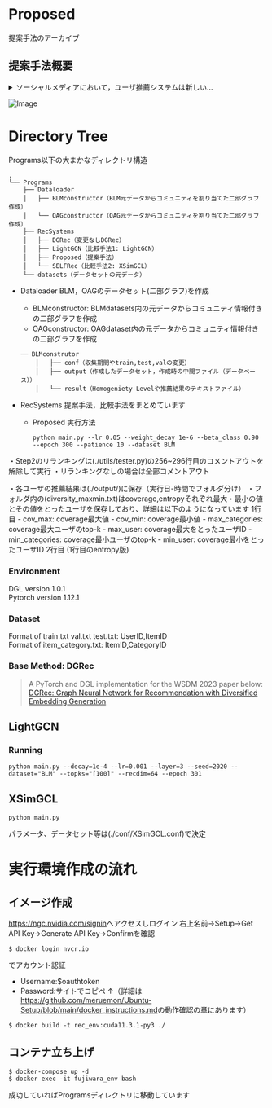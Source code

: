 # Proposed
提案手法のアーカイブ

## 提案手法概要
<details>
<summary>
ソーシャルメディアにおいて，ユーザ推薦システムは新しい...
</summary>

ソーシャルメディアにおいて，ユーザ推薦システムは新しいコンテンツとの出会いや交友関係の拡大に重要な役割を果たす．しかし，推薦精度の向上を重視するあまり，類似したユーザのみを提示することでエコーチェンバーやフィルターバブルを形成するという問題が指摘されている．本研究では，この問題に対し，ユーザの相互作用とコミュニティ情報を活用した2段階の多様化手法を提案する．第1段階ではデータセット全体の多様性を向上させ，第2段階では個人の推薦リストをリランキングすることで，更なる多様化を実現する．代表的なソーシャルメディアであるTwitter (現X)のデータを用いた実験により，提案手法が従来手法と同等の推薦精度を保ちながら，多様性指標において最大2.5倍の向上を達成することを確認した．

</details>

![Image](https://github.com/user-attachments/assets/b68d47bf-5297-4bf5-ab88-922b78bfe61c)


# Directory Tree
Programs以下の大まかなディレクトリ構造
~~~
.
└── Programs
    ├── Dataloader
    │   ├── BLMconstructor（BLM元データからコミュニティを割り当てた二部グラフ作成）
    │   └── OAGconstructor（OAG元データからコミュニティを割り当てた二部グラフ作成）
    ├── RecSystems
    │   ├── DGRec（変更なしDGRec）
    │   ├── LightGCN（比較手法1: LightGCN）
    │   ├── Proposed（提案手法）
    │   └── SELFRec（比較手法2: XSimGCL）
    └── datasets（データセットの元データ）
~~~

- Dataloader
    BLM，OAGのデータセット(二部グラフ)を作成
    - BLMconstructor: BLMdatasets内の元データからコミュニティ情報付きの二部グラフを作成
    - OAGconstructor: OAGdataset内の元データからコミュニティ情報付きの二部グラフを作成
    ~~~
    ── BLMconstrutor
        │   ├── conf（収集期間やtrain,test,valの変更）
        │   ├── output（作成したデータセット，作成時の中間ファイル（データベース））
        │   └── result（Homogeniety Levelや推薦結果のテキストファイル）
    ~~~


- RecSystems
    提案手法，比較手法をまとめています
    - Proposed
        実行方法
        ~~~
        python main.py --lr 0.05 --weight_decay 1e-6 --beta_class 0.90 --epoch 300 --patience 10 --dataset BLM
        ~~~
・Step2のリランキングは(./utils/tester.py)の256~296行目のコメントアウトを解除して実行
・リランキングなしの場合は全部コメントアウト

・各ユーザの推薦結果は(./output/)に保存（実行日-時間でフォルダ分け）
・フォルダ内の(diversity_maxmin.txt)はcoverage,entropyそれぞれ最大・最小の値とその値をとったユーザを保存しており、詳細は以下のようになっています
    1行目
    - cov_max: coverage最大値
    - cov_min: coverage最小値
    - max_categories: coverage最大ユーザのtop-k
    - max_user: coverage最大をとったユーザID
    - min_categories: coverage最小ユーザのtop-k
    - min_user: coverage最小をとったユーザID
    2行目
    (1行目のentropy版)
    
### Environment  
DGL version 1.0.1  
Pytorch version 1.12.1  

### Dataset
Format of train.txt val.txt test.txt: UserID,ItemID  
Format of item_category.txt: ItemID,CategoryID  

### Base Method: DGRec  
>A PyTorch and DGL implementation for the WSDM 2023 paper below:  
>[DGRec: Graph Neural Network for Recommendation with Diversified Embedding Generation](https://arxiv.org/pdf/2211.10486.pdf) 

## LightGCN
### Running
~~~
python main.py --decay=1e-4 --lr=0.001 --layer=3 --seed=2020 --dataset="BLM" --topks="[100]" --recdim=64 --epoch 301
~~~

## XSimGCL
~~~
python main.py
~~~

パラメータ、データセット等は(./conf/XSimGCL.conf)で決定


# 実行環境作成の流れ
## イメージ作成
<https://ngc.nvidia.com/signin>へアクセスしログイン
右上名前->Setup->Get API Key->Generate API Key->Confirmを確認
~~~
$ docker login nvcr.io
~~~
でアカウント認証
- Username:$oauthtoken
- Password:サイトでコピペ
↑（詳細は<https://github.com/meruemon/Ubuntu-Setup/blob/main/docker_instructions.md>の動作確認の章にあります）
~~~
$ docker build -t rec_env:cuda11.3.1-py3 ./
~~~
## コンテナ立ち上げ
    $ docker-compose up -d
    $ docker exec -it fujiwara_env bash
成功していればProgramsディレクトリに移動しています
